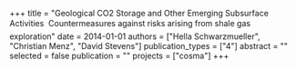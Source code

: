 +++
title = "Geological CO2 Storage and Other Emerging Subsurface Activities  Countermeasures against risks arising from shale gas exploration"
date = 2014-01-01
authors = ["Hella Schwarzmueller", "Christian Menz", "David Stevens"]
publication_types = ["4"]
abstract = ""
selected = false
publication = ""
projects = ["cosma"]
+++


